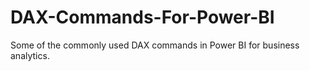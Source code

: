 # DAX-Commands-For-Power-BI
Some of the commonly used DAX commands in Power BI for  business analytics.
